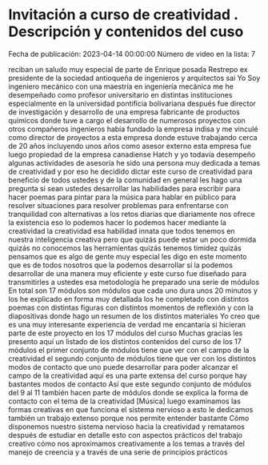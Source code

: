 # Invitación a curso de creatividad . Descripción y contenidos del cuso
Fecha de publicación: 2023-04-14 00:00:00
Número de video en la lista: 7

reciban un saludo muy especial de parte
de Enrique posada Restrepo
ex presidente de la sociedad antioqueña
de ingenieros y arquitectos sai
Yo Soy ingeniero mecánico con una
maestría en ingeniería mecánica
me he desempeñado como profesor
universitario en distintas instituciones
especialmente en la universidad
pontificia bolivariana
después fue director de investigación y
desarrollo de una empresa fabricante de
productos químicos donde
tuve a cargo el desarrollo de numerosos
proyectos
con otros compañeros ingenieros había
fundado la empresa indisa y me vinculé
como director de proyectos a esta
empresa donde estuve trabajando cerca de
20 años
incluyendo unos años como asesor externo
esta empresa fue luego propiedad de la
empresa canadiense Hatch y yo todavía
desempeño algunas actividades de
asesoría he sido una persona muy
dedicada a temas de creatividad y por
eso he decidido dictar este curso de
creatividad para beneficio de todos
ustedes y de la comunidad en general
les hago una pregunta
si sean ustedes desarrollar las
habilidades para escribir para hacer
poemas para pintar para la música para
hablar en público para resolver
situaciones para resolver problemas para
enfrentarse con tranquilidad con
alternativas a los retos diarias que
diariamente nos ofrece la existencia
eso lo podemos hacer lo podemos hacer
mediante la creatividad la creatividad
esa habilidad
innata que todos tenemos en nuestra
inteligencia creativa pero que quizás
puede estar un poco dormida quizás no
conocemos las herramientas quizás
tenemos timidez quizás pensamos que es
algo de gente muy especial
les digo en este momento que es de todos
nosotros que la podemos desarrollar
sí
la podemos desarrollar de una manera muy
eficiente y este curso
fue diseñado para transmitirles a
ustedes esa metodología
he preparado
una serie de módulos En total son 17
módulos
son módulos que cada uno dura unos 20
minutos
y los he explicado en forma muy
detallada los he completado con
distintos poemas con distintas figuras
con distintos momentos de reflexión y
con la diapositivas donde hago un
resumen de los distintos materiales Yo
creo que es una muy interesante
experiencia de verdad me encantaría si
hicieran parte de este proyecto en los
17 módulos del curso Muchas gracias
les presento aquí un listado de los
distintos contenidos del curso de los 17
módulos el primer conjunto de módulos
tiene que ver con el campo de la
creatividad
el segundo conjunto de módulos tiene que
ver con los distintos modos de contacto
que uno puede desarrollar para poder
alcanzar el campo de la creatividad aquí
es una parte extensa del curso porque
hay bastantes modos de contacto Así que
este segundo conjunto de módulos del 9
al 11 también hacen parte de módulos
donde se explica la forma de contacto
con el tema de la creatividad
[Música]
luego examinamos las formas creativas en
que funciona el sistema nervioso a esto
le dedicamos también un trabajo extenso
porque nos permite entender bastante
Cómo disponemos nuestro sistema nervioso
hacia la creatividad y rematamos después
de estudiar en detalle esto con aspectos
prácticos del trabajo creativo
cómo nos aproximamos creativamente a los
temas a través del manejo de creencia y
a través de una serie de principios
prácticos
